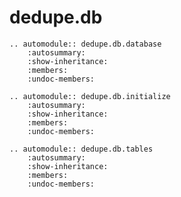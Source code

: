 # dedupe.db

```{eval-rst}
.. automodule:: dedupe.db.database
    :autosummary:
    :show-inheritance:
    :members:
    :undoc-members:    
```

```{eval-rst}
.. automodule:: dedupe.db.initialize
    :autosummary:
    :show-inheritance:
    :members:
    :undoc-members:    
```

```{eval-rst}
.. automodule:: dedupe.db.tables
    :autosummary:
    :show-inheritance:
    :members:
    :undoc-members:    
```
